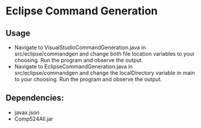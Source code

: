 # Eclipse Command Generation
## Usage
* Navigate to VisualStudioCommandGeneration.java in src/eclipse/commandgen and change both file location variables to your choosing. Run the program and observe the output.
* Navigate to EclipseCommandGeneration.java in src/eclipse/commandgen and change the localDirectory variable in main to your choosing. Run the program and observe the output.

## Dependencies:
* javax.json
* Comp524All.jar
